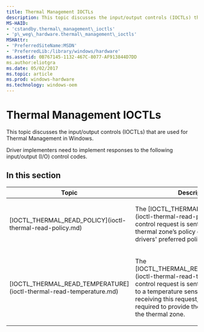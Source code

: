 ```yaml
---
title: Thermal Management IOCTLs
description: This topic discusses the input/output controls (IOCTLs) that are used for Thermal Management in Windows.
MS-HAID:
- 'cstandby.thermal\_management\_ioctls'
- 'p\_weg\_hardware.thermal\_management\_ioctls'
MSHAttr:
- 'PreferredSiteName:MSDN'
- 'PreferredLib:/library/windows/hardware'
ms.assetid: 0B767145-1132-467C-8077-AF913844D7DD
ms.author:eliotgra
ms.date: 05/02/2017
ms.topic: article
ms.prod: windows-hardware
ms.technology: windows-oem
---
```


# Thermal Management IOCTLs


This topic discusses the input/output controls (IOCTLs) that are used for Thermal Management in Windows.

Driver implementers need to implement responses to the following input/output (I/O) control codes.

## In this section


<table>
<colgroup>
<col width="50%" />
<col width="50%" />
</colgroup>
<thead>
<tr class="header">
<th>Topic</th>
<th>Description</th>
</tr>
</thead>
<tbody>
<tr class="odd">
<td><p>[IOCTL_THERMAL_READ_POLICY](ioctl-thermal-read-policy.md)</p></td>
<td><p>The [IOCTL_THERMAL_READ_POLICY](ioctl-thermal-read-policy.md) I/O control request is sent by the kernel to a thermal zone’s policy driver to read the drivers' preferred policy.</p></td>
</tr>
<tr class="even">
<td><p>[IOCTL_THERMAL_READ_TEMPERATURE](ioctl-thermal-read-temperature.md)</p></td>
<td><p>The [IOCTL_THERMAL_READ_TEMPERATURE](ioctl-thermal-read-temperature.md) I/O control request is sent by the ACPI driver to a temperature sensor driver. Upon receiving this request, the driver might be required to provide the temperature of the thermal zone.</p></td>
</tr>
</tbody>
</table>

 

 

 






